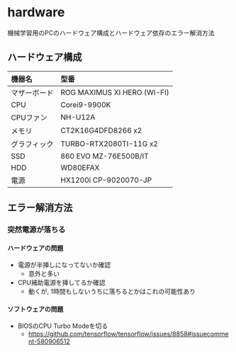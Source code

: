 hardware
====
機械学習用のPCのハードウェア構成とハードウェア依存のエラー解消方法  

## ハードウェア構成
| 機器名 | 型番 |  
| :---- | :--- |  
| マザーボード |  ROG MAXIMUS XI HERO (WI-FI) |  
| CPU |  Corei9-9900K |  
| CPUファン |  NH-U12A |  
| メモリ | CT2K16G4DFD8266 x2 |  
| グラフィック | TURBO-RTX2080TI-11G x2 |  
| SSD | 860 EVO MZ-76E500B/IT |  
| HDD |  WD80EFAX |  
| 電源 | HX1200i CP-9020070-JP |  

## エラー解消方法
### 突然電源が落ちる
#### ハードウェアの問題  
- 電源が半挿しになってないか確認  
  - 意外と多い
- CPU補助電源を挿してるか確認  
  - 動くが, 1時間もしないうちに落ちるとかはこれの可能性あり  

#### ソフトウェアの問題  
- BIOSのCPU Turbo Modeを切る  
  - https://github.com/tensorflow/tensorflow/issues/8858#issuecomment-580906512  
